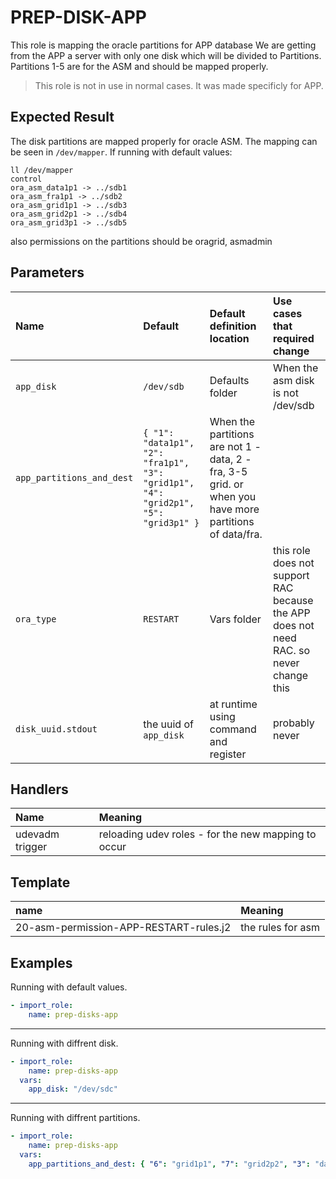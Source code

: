 # PREP-DISK-APP

This role is mapping the oracle partitions for APP database
We are getting from the APP a server with only one disk which will be divided to Partitions.
Partitions 1-5 are for the ASM and should be mapped properly.

> This role is not in use in normal cases.
> It was made specificly for APP.

## Expected Result
The disk partitions are mapped properly for oracle ASM. The mapping can be seen in `/dev/mapper`.
If running with default values:
```shell
ll /dev/mapper
control
ora_asm_data1p1 -> ../sdb1
ora_asm_fra1p1 -> ../sdb2
ora_asm_grid1p1 -> ../sdb3
ora_asm_grid2p1 -> ../sdb4
ora_asm_grid3p1 -> ../sdb5
```
also permissions on the partitions should be oragrid, asmadmin


## Parameters

| Name | Default | Default definition location | Use cases that required change |
|:---|:---|:---|:---|
| `app_disk` | `/dev/sdb` | Defaults folder | When the asm disk is not /dev/sdb |
| `app_partitions_and_dest` | `{ "1": "data1p1", "2": "fra1p1", "3": "grid1p1", "4": "grid2p1", "5": "grid3p1" }` | When the partitions are not 1 - data, 2 - fra, 3-5 grid. or when you have more partitions of data/fra. |
| `ora_type` | `RESTART` | Vars folder | this role does not support RAC because the APP does not need RAC. so never change this |
| `disk_uuid.stdout`| the uuid of `app_disk` | at runtime using command and register | probably never |

## Handlers

| Name | Meaning |
|:---|:---|
| udevadm trigger | reloading udev roles - for the new mapping to occur |

## Template

| name | Meaning |
|:---|:---|
| 20-asm-permission-APP-RESTART-rules.j2 | the rules for asm | 

## Examples

Running with default values.
```yaml
- import_role:
    name: prep-disks-app
```
---
Running with diffrent disk.
```yaml
- import_role:
    name: prep-disks-app
  vars: 
    app_disk: "/dev/sdc"
```
---
Running with diffrent partitions.
```yaml
- import_role:
    name: prep-disks-app
  vars:
    app_partitions_and_dest: { "6": "grid1p1", "7": "grid2p2", "3": "data1p1", "5": "fra1p1", "1": "grid1p1" }
```


